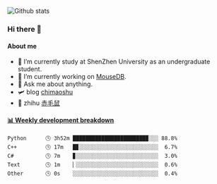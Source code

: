 ![Github stats](https://github-readme-stats.vercel.app/api?username=chimaoshu&show_icons=true&theme=cobalt)

### Hi there 👋

#### About me

- 🏫 I’m currently study at ShenZhen University as an undergraduate student.
- 🔭 I’m currently working on [MouseDB](https://github.com/chimaoshu/MouseDB).
- 💬 Ask me about anything.
- 🛩️ blog  [chimaoshu](https://www.chimaoshu.top)
- 🎯 zhihu  [赤毛鼠](https://www.zhihu.com/people/chi-mao-shu-53/)

<!-- waka-box start -->
#### <a href="https://gist.github.com/e235103f6d3ace58395a9ff863c34467" target="_blank">📊 Weekly development breakdown</a>
```text
Python      🕓 3h52m ███████████████████████▉░░░ 88.8%
C++         🕓 17m   █▊░░░░░░░░░░░░░░░░░░░░░░░░░  6.7%
C#          🕓 7m    ▊░░░░░░░░░░░░░░░░░░░░░░░░░░  3.0%
Text        🕓 1m    ▏░░░░░░░░░░░░░░░░░░░░░░░░░░  0.6%
Other       🕓 0s    ░░░░░░░░░░░░░░░░░░░░░░░░░░░  0.4%
```
<!-- Powered by https://github.com/YouEclipse/waka-box-go . -->
<!-- waka-box end -->
